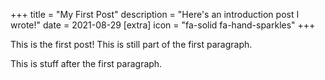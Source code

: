 +++
title = "My First Post"
description = "Here's an introduction post I wrote!"
date = 2021-08-29
[extra]
icon = "fa-solid fa-hand-sparkles"
+++

This is the first post! This is still part of the first paragraph.

<!-- more -->

This is stuff after the first paragraph.